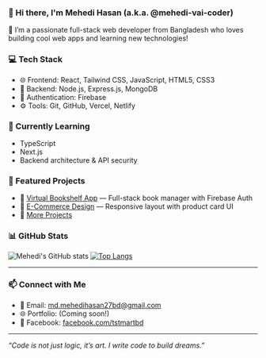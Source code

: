 ### 👋 Hi there, I'm Mehedi Hasan (a.k.a. @mehedi-vai-coder)

🚀 I’m a passionate full-stack web developer from Bangladesh who loves building cool web apps and learning new technologies!

### 💻 Tech Stack
- 🌐 Frontend: React, Tailwind CSS, JavaScript, HTML5, CSS3
- 🔧 Backend: Node.js, Express.js, MongoDB
- 🔐 Authentication: Firebase
- ⚙️ Tools: Git, GitHub, Vercel, Netlify

### 🧠 Currently Learning
- TypeScript
- Next.js
- Backend architecture & API security

### 📌 Featured Projects
- 🧾 [Virtual Bookshelf App](https://github.com/mehedi-vai-coder/assignment-11) — Full-stack book manager with Firebase Auth
- 🛒 [E-Commerce Design](https://github.com/mehedi-vai-coder/assignment-10) — Responsive layout with product card UI
- 🎯 [More Projects](https://github.com/mehedi-vai-coder?tab=repositories)

### 📊 GitHub Stats

![Mehedi's GitHub stats](https://github-readme-stats.vercel.app/api?username=mehedi-vai-coder&show_icons=true&theme=radical)
[![Top Langs](https://github-readme-stats.vercel.app/api/top-langs/?username=mehedi-vai-coder&layout=compact)](https://github.com/anuraghazra/github-readme-stats)

---

### 📫 Connect with Me
- 📧 Email: md.mehedihasan27bd@gmail.com
- 🌐 Portfolio: (Coming soon!)
- 📱 Facebook: [facebook.com/tstmartbd](https://www.facebook.com/md.mehedihasan0008/)

---

*“Code is not just logic, it’s art. I write code to build dreams.”*
